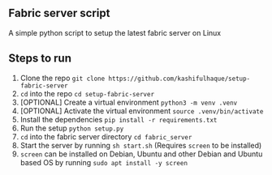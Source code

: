 ## Fabric server script

A simple python script to setup the latest fabric server on Linux

## Steps to run
1. Clone the repo `git clone https://github.com/kashifulhaque/setup-fabric-server`
2. `cd` into the repo `cd setup-fabric-server`
3. [OPTIONAL] Create a virtual environment `python3 -m venv .venv`
4. [OPTIONAL] Activate the virtual environment `source .venv/bin/activate`
5. Install the dependencies `pip install -r requirements.txt`
6. Run the setup `python setup.py`
7. `cd` into the fabric server directory `cd fabric_server`
8. Start the server by running `sh start.sh` (Requires `screen` to be installed)
9. `screen` can be installed on Debian, Ubuntu and other Debian and Ubuntu based OS by running `sudo apt install -y screen`
